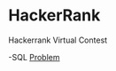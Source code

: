 # HackerRank
Hackerrank Virtual Contest

-SQL
 [Problem](https://www.hackerrank.com/challenges/revising-the-select-query/problem) 
